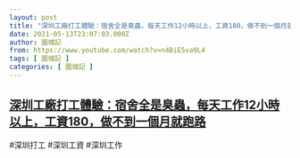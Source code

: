 ```yaml
---
layout: post
title: "深圳工廠打工體驗：宿舍全是臭蟲，每天工作12小時以上，工資180，做不到一個月就跑路"
date: 2021-05-13T23:07:03.000Z
author: 圍城記
from: https://www.youtube.com/watch?v=n4BiE5va9L4
tags: [ 圍城記 ]
categories: [ 圍城記 ]
---
```

<!--1620947223000-->
[深圳工廠打工體驗：宿舍全是臭蟲，每天工作12小時以上，工資180，做不到一個月就跑路](https://www.youtube.com/watch?v=n4BiE5va9L4)
------

<div>
#深圳打工 #深圳工資 #深圳工作
</div>
